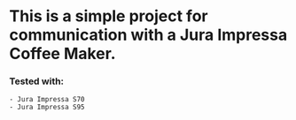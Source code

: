 # This is a simple project for communication with a Jura Impressa Coffee Maker. 

### Tested with:
    - Jura Impressa S70
    - Jura Impressa S95